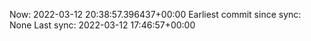 Now: 2022-03-12 20:38:57.396437+00:00 Earliest commit since sync: None Last sync: 2022-03-12 17:46:57+00:00
